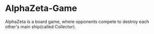 # AlphaZeta-Game
AlphaZeta is a board game, where opponents compete to destroy each other's main ship(called Collector).
